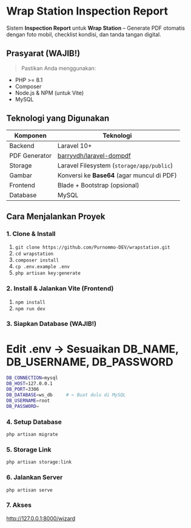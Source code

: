 # Wrap Station Inspection Report
Sistem **Inspection Report** untuk **Wrap Station** – Generate PDF otomatis dengan foto mobil, checklist kondisi, dan tanda tangan digital.

## Prasyarat (WAJIB!) 
> Pastikan Anda menggunakan:
- PHP >= 8.1
- Composer
- Node.js & NPM (untuk Vite)
- MySQL

## Teknologi yang Digunakan
| Komponen | Teknologi |
|--------|----------|
| Backend | Laravel 10+ |
| PDF Generator | [barryvdh/laravel-dompdf](https://github.com/barryvdh/laravel-dompdf) |
| Storage | Laravel Filesystem (`storage/app/public`) |
| Gambar | Konversi ke **Base64** (agar muncul di PDF) |
| Frontend | Blade + Bootstrap (opsional) |
| Database | MySQL |

## Cara Menjalankan Proyek

### 1. Clone & Install
1. `git clone https://github.com/Purnommo-DEV/wrapstation.git`
2. `cd wrapstation`
3. `composer install`
4. `cp .env.example .env`
5. `php artisan key:generate`

### 2. Install & Jalankan Vite (Frontend)
1. `npm install`
2. `npm run dev`

### 3. Siapkan Database (WAJIB!)
# Edit .env → Sesuaikan DB_NAME, DB_USERNAME, DB_PASSWORD
```bash
DB_CONNECTION=mysql
DB_HOST=127.0.0.1
DB_PORT=3306
DB_DATABASE=ws_db     # ← Buat dulu di MySQL
DB_USERNAME=root
DB_PASSWORD=
```

### 4. Setup Database
`php artisan migrate`

### 5. Storage Link
`php artisan storage:link`

### 6. Jalankan Server
`php artisan serve`

### 7. Akses
http://127.0.0.1:8000/wizard
